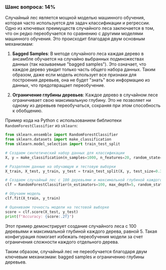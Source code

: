 ### Шанс вопроса: 14%

Случайный лес является мощной моделью машинного обучения, которая часто используется для задач классификации и регрессии. Одно из ключевых преимуществ случайного леса заключается в том, что он редко переобучается по сравнению с другими моделями машинного обучения. Это происходит благодаря двум основным механизмам:

1. **Бagged Samples**: В методе случайного леса каждая дерево в ансамбле обучается на случайно выбранных подмножествах данных (так называемые "bagged samples"). Это означает, что каждое дерево увидит только часть общего набора данных. Таким образом, даже если модель использует все признаки для построения деревьев, она не будет "знать" всю информацию из данных, что предотвращает переобучение.

2. **Ограничение глубины деревьев**: Каждое дерево в случайном лесе ограничивает свою максимальную глубину. Это не позволяет ни одному из деревьев переобучаться, сохраняя при этом способность к обобщению.

Пример кода на Python с использованием библиотеки `RandomForestClassifier` из `sklearn`:
```python
from sklearn.ensemble import RandomForestClassifier
from sklearn.datasets import make_classification
from sklearn.model_selection import train_test_split

# Создаем синтетический набор данных для классификации
X, y = make_classification(n_samples=1000, n_features=20, random_state=42)

# Разделяем данные на обучающую и тестовую выборки
X_train, X_test, y_train, y_test = train_test_split(X, y, test_size=0.3, random_state=42)

# Создаем случайный лес с 100 деревьями и максимальной глубиной каждого дерева равной 5
clf = RandomForestClassifier(n_estimators=100, max_depth=5, random_state=42)

# Обучаем модель
clf.fit(X_train, y_train)

# Оцениваем точность модели на тестовой выборке
score = clf.score(X_test, y_test)
print(f"Accuracy: {score:.2f}")
```
Этот пример демонстрирует создание случайного леса с 100 деревьями и максимальной глубиной каждого дерева, равной 5. Такая конфигурация помогает избежать переобучения модели за счет ограничения сложности каждого отдельного дерева.

Таким образом, случайный лес не переобучается благодаря двум ключевым механизмам: bagged samples и ограничению глубины деревьев.